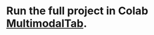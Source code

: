 # Run the full project in Colab [MultimodalTab](https://colab.research.google.com/drive/12LhoQyfPjBNDzD2Zjy0MirY0HmwDZS9i?usp=sharing).
